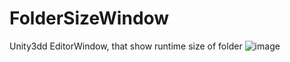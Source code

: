 # FolderSizeWindow
Unity3dd EditorWindow, that show runtime size of folder
![image](https://github.com/user-attachments/assets/354c43b2-9c0d-40bf-b112-ada39e09356b)
